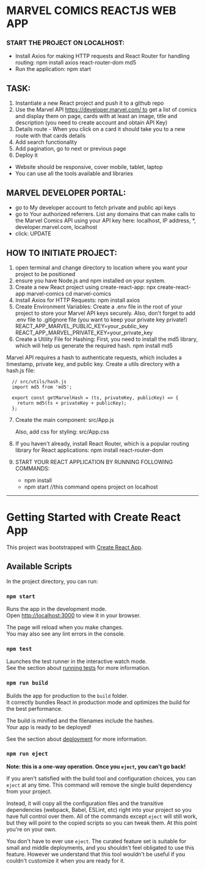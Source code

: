# MARVEL COMICS REACTJS WEB APP

### START THE PROJECT ON LOCALHOST:
- Install Axios for making HTTP requests and React Router for handling routing:
    npm install axios react-router-dom md5
- Run the application: npm start

## TASK:
1. Instantiate a new React project and push it to a github repo
2. Use the Marvel API https://developer.marvel.com/ to get a list of comics and display them on page, cards with at least an image, title and description (you need to create account and obtain API Key)
3. Details route - When you click on a card it should take you to a new route with that cards details
4. Add search functionality
5. Add pagination, go to next or previous page
6. Deploy it
- Website should be responsive, cover mobile, tablet, laptop
- You can use all the tools available and libraries

## MARVEL DEVELOPER PORTAL:
- go to My developer account to fetch private and public api keys
- go to Your authorized referrers. List any domains that can make calls to the Marvel Comics API using your API key here: localhost, IP address, *, developer.marvel.com, localhost
- click: UPDATE

## HOW TO INITIATE PROJECT:
1) open terminal and change directory to location where you want your project to be positioned
2) ensure you have Node.js and npm installed on your system.
3) Create a new React project using create-react-app:
      npx create-react-app marvel-comics
      cd marvel-comics
4) Install Axios for HTTP Requests:
      npm install axios
5) Create Environment Variables: Create a .env file in the root of your project to store your Marvel API keys securely. Also, don't forget to add .env file to .gitignore file (you want to keep your private key private!)
      REACT_APP_MARVEL_PUBLIC_KEY=your_public_key
      REACT_APP_MARVEL_PRIVATE_KEY=your_private_key
6) Create a Utility File for Hashing:
First, you need to install the md5 library, which will help us generate the required hash.
      npm install md5

Marvel API requires a hash to authenticate requests, which includes a timestamp, private key, and public key. Create a utils directory with a hash.js file:

      // src/utils/hash.js
      import md5 from 'md5';
      
      export const getMarvelHash = (ts, privateKey, publicKey) => {
        return md5(ts + privateKey + publicKey);
      };

7) Create the main component: src/App.js
   
   Also, add css for styling: src/App.css

8)  If you haven't already, install React Router, which is a popular routing library for React applications: npm install react-router-dom

9) START YOUR REACT APPLICATION BY RUNNING FOLLOWING COMMANDS:
     - npm install
     - npm start //this command opens project on localhost


____________________________________________________________________________
       
# Getting Started with Create React App

This project was bootstrapped with [Create React App](https://github.com/facebook/create-react-app).

## Available Scripts

In the project directory, you can run:

### `npm start`

Runs the app in the development mode.\
Open [http://localhost:3000](http://localhost:3000) to view it in your browser.

The page will reload when you make changes.\
You may also see any lint errors in the console.

### `npm test`

Launches the test runner in the interactive watch mode.\
See the section about [running tests](https://facebook.github.io/create-react-app/docs/running-tests) for more information.

### `npm run build`

Builds the app for production to the `build` folder.\
It correctly bundles React in production mode and optimizes the build for the best performance.

The build is minified and the filenames include the hashes.\
Your app is ready to be deployed!

See the section about [deployment](https://facebook.github.io/create-react-app/docs/deployment) for more information.

### `npm run eject`

**Note: this is a one-way operation. Once you `eject`, you can't go back!**

If you aren't satisfied with the build tool and configuration choices, you can `eject` at any time. This command will remove the single build dependency from your project.

Instead, it will copy all the configuration files and the transitive dependencies (webpack, Babel, ESLint, etc) right into your project so you have full control over them. All of the commands except `eject` will still work, but they will point to the copied scripts so you can tweak them. At this point you're on your own.

You don't have to ever use `eject`. The curated feature set is suitable for small and middle deployments, and you shouldn't feel obligated to use this feature. However we understand that this tool wouldn't be useful if you couldn't customize it when you are ready for it.

